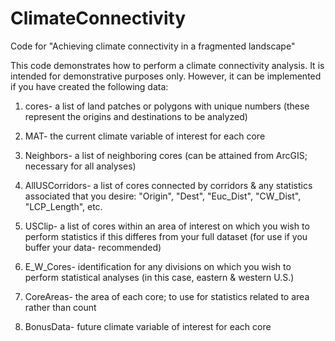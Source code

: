 # ClimateConnectivity
Code for "Achieving climate connectivity in a fragmented landscape"

This code demonstrates how to perform a climate connectivity analysis. It is intended for demonstrative purposes only. However, it can be implemented if you have created the following data:

1) cores- a list of land patches or polygons with unique numbers (these represent the origins and destinations to be analyzed)

2) MAT- the current climate variable of interest for each core

3) Neighbors- a list of neighboring cores (can be attained from ArcGIS; necessary for all analyses)

4) AllUSCorridors- a list of cores connected by corridors & any statistics associated that you desire: "Origin", "Dest", "Euc_Dist", "CW_Dist", "LCP_Length", etc.

5) USClip- a list of cores within an area of interest on which you wish to perform statistics if this differes from your full dataset (for use if you buffer your data- recommended)

6) E_W_Cores- identification for any divisions on which you wish to perform statistical analyses (in this case, eastern & western U.S.)

7) CoreAreas- the area of each core; to use for statistics related to area rather than count

8) BonusData- future climate variable of interest for each core
